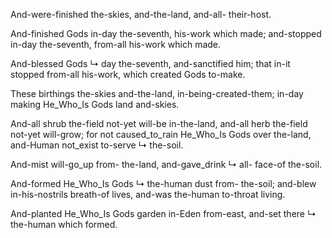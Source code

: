 
And-were-finished the-skies, and-the-land, and-all- their-host.

And-finished Gods in-day the-seventh, his-work which made; 
and-stopped in-day the-seventh, from-all his-work which made.

And-blessed Gods ↳ day the-seventh, and-sanctified him; 
that in-it stopped from-all his-work, which created Gods to-make.

These birthings the-skies and-the-land, in-being-created-them; 
in-day making He_Who_Is Gods land and-skies.

And-all shrub the-field not-yet will-be in-the-land, and-all herb the-field not-yet will-grow; for not caused_to_rain He_Who_Is Gods over the-land, and-Human not_exist to-serve ↳ the-soil.

And-mist will-go_up from- the-land, and-gave_drink ↳ all- face-of the-soil.

And-formed He_Who_Is Gods ↳ the-human dust from- the-soil; 
and-blew in-his-nostrils breath-of lives, 
and-was the-human to-throat living.

And-planted He_Who_Is Gods garden in-Eden from-east, 
and-set there ↳ the-human which formed.
